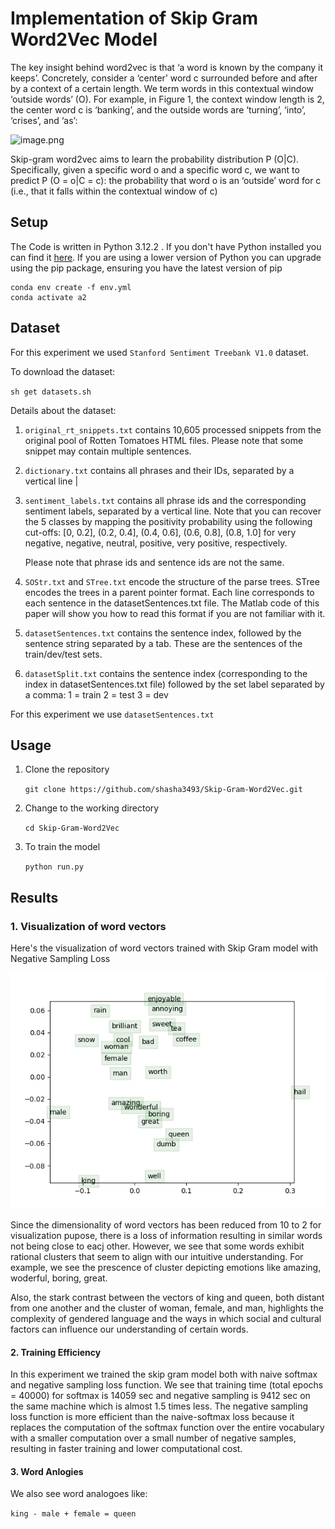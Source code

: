 # Implementation of Skip Gram Word2Vec Model

The key insight behind word2vec is that ‘a word is known by the company it keeps’. Concretely, consider a ‘center’ word c surrounded before and after by a context of a certain length. We term words in this contextual window ‘outside words’ (O). For example, in Figure 1, the context window length is 2, the
center word c is ‘banking’, and the outside words are ‘turning’, ‘into’, ‘crises’, and ‘as’:

![image.png](attachment:40b4bc76-404c-454e-9973-36cc62598f96.png)

Skip-gram word2vec aims to learn the probability distribution P (O|C). Specifically, given a specific word o and a specific word c, we want to predict P (O = o|C = c): the probability that word o is an ‘outside’ word for c (i.e., that it falls within the contextual window of c)

## Setup

The Code is written in Python 3.12.2 . If you don't have Python installed you can find it [here](https://www.python.org/downloads/). If you are using a lower version of Python you can upgrade using the pip package, ensuring you have the latest version of pip

```
conda env create -f env.yml
conda activate a2
```

## Dataset

For this experiment we used `Stanford Sentiment Treebank V1.0` dataset.

To download the dataset:

`sh get datasets.sh`

Details about the dataset:
1. `original_rt_snippets.txt` contains 10,605 processed snippets from the original pool of Rotten Tomatoes HTML files. Please note that some snippet may contain multiple sentences.

2. `dictionary.txt` contains all phrases and their IDs, separated by a vertical line |

3. `sentiment_labels.txt` contains all phrase ids and the corresponding sentiment labels, separated by a vertical line. Note that you can recover the 5 classes by mapping the positivity probability using the following cut-offs: [0, 0.2], (0.2, 0.4], (0.4, 0.6], (0.6, 0.8], (0.8, 1.0] for very negative, negative, neutral, positive, very positive, respectively.

    Please note that phrase ids and sentence ids are not the same.

4. `SOStr.txt` and `STree.txt` encode the structure of the parse trees. STree encodes the trees in a parent pointer format. Each line corresponds to each sentence in the datasetSentences.txt file. The Matlab code of this paper will show you how to read this format if you are not familiar with it.

5. `datasetSentences.txt` contains the sentence index, followed by the sentence string separated by a tab. These are the sentences of the train/dev/test sets.

6. `datasetSplit.txt` contains the sentence index (corresponding to the index in datasetSentences.txt file) followed by the set label separated by a comma:
	1 = train
	2 = test
	3 = dev
    
For this experiment we use `datasetSentences.txt`

## Usage

1. Clone the repository

    `git clone https://github.com/shasha3493/Skip-Gram-Word2Vec.git`
  
2. Change to the working directory

    `cd Skip-Gram-Word2Vec`
    
3. To train the model 
    
    `python run.py`

## Results

### 1. Visualization of word vectors

Here's the visualization of word vectors trained with Skip Gram model with Negative Sampling Loss 

![image.png](word_vectors.png)

Since the dimensionality of word vectors has been reduced from 10 to 2 for visualization pupose, there is a loss of information resulting in similar words not being close to eacj other. However, we see that some words exhibit rational clusters that seem to align with our intuitive understanding. For example, we see the prescence of cluster depicting emotions like amazing, woderful, boring, great. 

Also, the stark contrast between the vectors of king and queen, both distant from one another and the cluster of woman, female, and man, highlights the complexity of gendered language and the ways in which social and cultural factors can influence our understanding of certain words.

#### 2. Training Efficiency

In this experiment we trained the skip gram model both with naive softmax and negative sampling loss function. We see that training time (total epochs = 40000) for softmax is 14059 sec and negative sampling is 9412 sec on the same machine which is almost 1.5 times less. The negative sampling loss function is more efficient than the naive-softmax loss because it replaces the computation of the softmax function over the entire vocabulary with a smaller computation over a small number of negative samples, resulting in faster training and lower computational cost.  


#### 3. Word Anlogies

We also see word analogoes like:

`king - male + female = queen`

